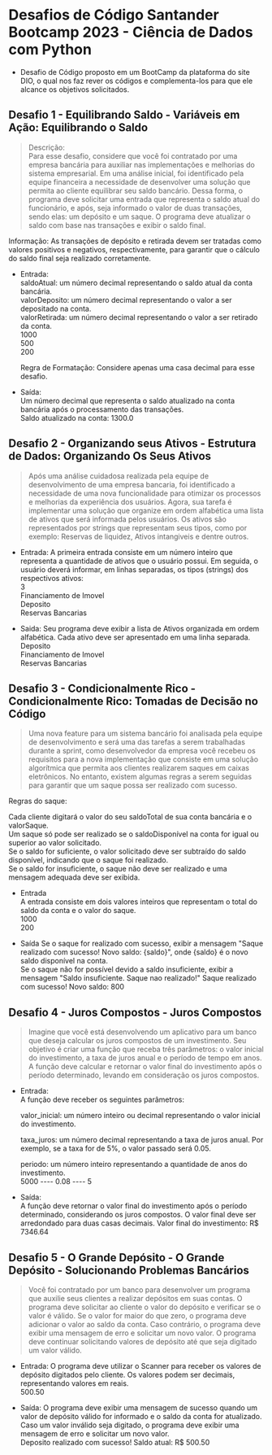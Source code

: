 # Desafios de Código Santander Bootcamp 2023 - Ciência de Dados com Python

- Desafio de Código proposto em um BootCamp da plataforma do site DIO, o qual nos faz rever os códigos e complementa-los para que ele alcance os objetivos solicitados.

## Desafio 1 -  Equilibrando Saldo - Variáveis em Ação: Equilibrando o Saldo

> Descrição:\
Para esse desafio, considere que você foi contratado por uma empresa bancária para auxiliar nas implementações e melhorias do sistema empresarial. Em uma análise inicial, foi identificado pela equipe financeira a necessidade de desenvolver uma solução que permita ao cliente equilibrar seu saldo bancário. Dessa forma, o programa deve solicitar uma entrada que representa o saldo atual do funcionário, e após, seja informado o valor de duas transações, sendo elas: um depósito e um saque. O programa deve atualizar o saldo com base nas transações e exibir o saldo final.

Informação: As transações de depósito e retirada devem ser tratadas como valores positivos e negativos, respectivamente, para garantir que o cálculo do saldo final seja realizado corretamente.

- Entrada:\
saldoAtual: um número decimal representando o saldo atual da conta bancária.\
valorDeposito: um número decimal representando o valor a ser depositado na conta.\
valorRetirada: um número decimal representando o valor a ser retirado da conta.\
  1000\
  500\
  200

  Regra de Formatação: Considere apenas uma casa decimal para esse desafio.

- Saída:  \
Um número decimal que representa o saldo atualizado na conta bancária após o processamento das transações.\
  Saldo atualizado na conta: 1300.0


## Desafio 2 - Organizando seus Ativos - Estrutura de Dados: Organizando Os Seus Ativos

> Após uma análise cuidadosa realizada pela equipe de desenvolvimento de uma empresa bancaria, foi identificado a necessidade de uma nova funcionalidade para otimizar os processos e melhorias da experiência dos usuários. Agora, sua tarefa é implementar uma solução que organize em ordem alfabética uma lista de ativos que será informada pelos usuários. Os ativos são representados por strings que representam seus tipos, como por exemplo: Reservas de liquidez, Ativos intangiveis e dentre outros.

- Entrada: A primeira entrada consiste em um número inteiro que representa a  quantidade de ativos que o usuário possui. Em seguida, o usuário deverá  informar, em linhas separadas, os tipos (strings) dos respectivos ativos:\
   3\
   Financiamento de Imovel\
   Deposito\
   Reservas Bancarias

- Saida: Seu programa deve exibir a lista de Ativos organizada em ordem alfabética. Cada ativo deve ser apresentado em uma linha separada.\
Deposito\
Financiamento de Imovel\
Reservas Bancarias

## Desafio 3 - Condicionalmente Rico - Condicionalmente Rico: Tomadas de Decisão no Código

> Uma nova feature para um sistema bancário foi analisada pela equipe de desenvolvimento e será uma das tarefas a serem trabalhadas durante a sprint, como desenvolvedor da empresa você recebeu os requisitos para a nova implementação que consiste em uma solução algorítmica que permita aos clientes realizarem saques em caixas eletrônicos. No entanto, existem algumas regras a serem seguidas para garantir que um saque possa ser realizado com sucesso.

Regras do saque:

Cada cliente digitará o valor do seu saldoTotal de sua conta bancária e o valorSaque.\
Um saque só pode ser realizado se o saldoDisponível na conta for igual ou superior ao valor solicitado.\
Se o saldo for suficiente, o valor solicitado deve ser subtraído do saldo disponível, indicando que o saque foi realizado.\
Se o saldo for insuficiente, o saque não deve ser realizado e uma mensagem adequada deve ser exibida.

- Entrada\
A entrada consiste em dois valores inteiros que representam o total do saldo da conta e o valor do saque.\
1000\
200

- Saída
Se o saque for realizado com sucesso, exibir a mensagem "Saque realizado com sucesso! Novo saldo: {saldo}", onde {saldo} é o novo saldo disponível na conta.\
  Se o saque não for possível devido a saldo insuficiente, exibir a mensagem "Saldo insuficiente. Saque nao realizado!"
  Saque realizado com sucesso! Novo saldo: 800

## Desafio 4 - Juros Compostos - Juros Compostos

> Imagine que você está desenvolvendo um aplicativo para um banco que deseja calcular os juros compostos de um investimento. Seu objetivo é criar uma função que receba três parâmetros: o valor inicial do investimento, a taxa de juros anual e o período de tempo em anos. A função deve calcular e retornar o valor final do investimento após o período determinado, levando em consideração os juros compostos.

- Entrada: \
A função deve receber os seguintes parâmetros:

  valor_inicial: um número inteiro ou decimal representando o valor inicial do investimento.

  taxa_juros: um número decimal representando a taxa de juros anual. Por exemplo, se a taxa for de 5%, o valor passado será 0.05.

  periodo: um número inteiro representando a quantidade de anos do investimento.\
  5000   ----   0.08     ----  5
- Saída:\
 A função deve retornar o valor final do investimento após o período determinado, considerando os juros compostos. O valor final deve ser arredondado para duas casas decimais.
 Valor final do investimento: R$ 7346.64

## Desafio 5 - O Grande Depósito - O Grande Depósito - Solucionando Problemas Bancários

> Você foi contratado por um banco para desenvolver um programa que auxilie seus clientes a realizar depósitos em suas contas. O programa deve solicitar ao cliente o valor do depósito e verificar se o valor é válido. Se o valor for maior do que zero, o programa deve adicionar o valor ao saldo da conta. Caso contrário, o programa deve exibir uma mensagem de erro e solicitar um novo valor. O programa deve continuar solicitando valores de depósito até que seja digitado um valor válido.

- Entrada: 
O programa deve utilizar o Scanner para receber os valores de depósito digitados pelo cliente. Os valores podem ser decimais, representando valores em reais.\
500.50

- Saída: 
O programa deve exibir uma mensagem de sucesso quando um valor de depósito válido for informado e o saldo da conta for atualizado. Caso um valor inválido seja digitado, o programa deve exibir uma mensagem de erro e solicitar um novo valor.\
Deposito realizado com sucesso!
Saldo atual: R$ 500.50